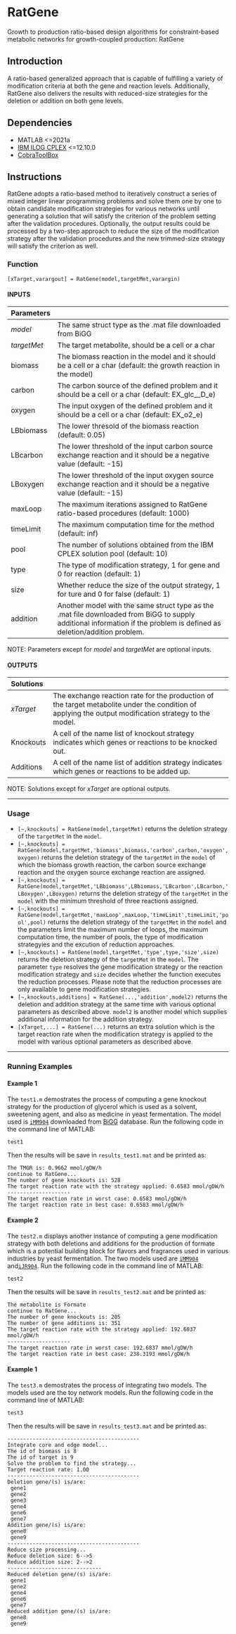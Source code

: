# RatGene

Growth to production ratio-based design algorithms for constraint-based metabolic networks for growth-coupled production: RatGene


## Introduction

A ratio-based generalized approach that is capable of fulfilling a variety of modification criteria at both the gene and reaction levels. Additionally, RatGene also delivers the results with reduced-size strategies for the deletion or addition on both gene levels.


## Dependencies

+ MATLAB <=2021a
+ [IBM ILOG CPLEX](https://www.ibm.com/docs/en/icos/12.10.0?topic=SSSA5P_12.10.0/ilog.odms.studio.help/Optimization_Studio/topics/COS_home.htm) <=12.10.0
+ [CobraToolBox](https://opencobra.github.io/cobratoolbox/stable/index.html)

## Instructions

RatGene adopts a ratio-based method to iteratively construct a series of mixed integer linear programming problems and solve them one by one to obtain candidate modification strategies for various networks until generating a solution that will satisfy the criterion of the problem setting after the validation procedures. Optionally, the output results could be processed by a two-step approach to reduce the size of the modification strategy after the validation procedures and the new trimmed-size strategy will satisfy the criterion as well.

### Function

```
[xTarget,varargout] = RatGene(model,targetMet,varargin)
```
#### INPUTS
   |Parameters| |
   |:---|:---|
   |*model*|      The same struct type as the .mat file downloaded from BiGG|  
   |*targetMet*|  The target metabolite, should be a cell or a char|  
   |biomass|    The biomass reaction in the model and it should be a cell or a char (default: the growth reaction in the model)|  
   |carbon|     The carbon source of the defined problem and it should be a cell or a char (default: EX_glc__D_e)|  
   |oxygen|     The input oxygen of the defined problem and it should be a cell or a char (default: EX_o2_e)|  
   |LBbiomass|  The lower thresold of the biomass reaction (default: 0.05)|  
   |LBcarbon|   The lower threshold of the input carbon source exchange reaction and it should be a negative value (default: -15)|  
   |LBoxygen|   The lower threshold of the input oxygen source exchange reaction and it should be a negative value (default: -15)|  
   |maxLoop|    The maximum iterations assigned to RatGene ratio-based procedures (default: 1000)|  
   |timeLimit|  The maximum computation time for the method (default: inf)|  
   |pool|       The number of solutions obtained from the IBM CPLEX         solution pool (default: 10)|        
   |type|       The type of modification strategy, 1 for gene and 0 for reaction (default: 1)|   
   |size|       Whether reduce the size of the output strategy, 1 for ture and 0 for false (default: 1)|   
   |addition|   Another model with the same struct type as the .mat file downloaded from BiGG to supply additional information if the problem is defined as deletion/addition problem.| 
 
NOTE: Parameters except for *model* and *targetMet* are optional inputs.    

#### OUTPUTS
   |Solutions| |
   |:---|:---|
   |*xTarget*|   The exchange reaction rate for the production of the target metabolite under the condition of applying the output modification strategy to the model.|  
   |Knockouts|  A cell of the name list of knockout strategy indicates which genes or reactions to be knocked out.|  
   |Additions|  A cell of the name list of addition strategy indicates which genes or reactions to be added up.|
  
NOTE: Solutions except for *xTarget* are optional outputs.
  
***
### Usage
+ `[~,knockouts] = RatGene(model,targetMet)` returns the deletion strategy of the `targetMet` in the `model`.
+ `[~,knockouts] = RatGene(model,targetMet,'biomass',biomass,'carbon',carbon,'oxygen',oxygen)` returns the deletion strategy of the `targetMet` in the `model` of which the biomass growth reaction, the carbon source exchange reaction and the oxygen source exchange reaction are assigned.
+ `[~,knockouts] = RatGene(model,targetMet,'LBbiomass',LBbiomass,'LBcarbon',LBcarbon,'LBoxygen',LBoxygen)` returns the deletion strategy of the `targetMet` in the `model` with the minimum threshold of three reactions assigned.
+ `[~,knockouts] = RatGene(model,targetMet,'maxLoop',maxLoop,'timeLimit',timeLimit,'pool',pool)` returns the deletion strategy of the `targetMet` in the `model` and the parameters limit the maximum number of loops, the maximum computation time, the number of pools, the type of modification strategyies and the excution of reduction approaches.
+ `[~,knockouts] = RatGene(model,targetMet,'type',type,'size',size)` returns the deletion strategy of the `targetMet` in the `model`. The parameter `type` resolves the gene modification strategy or the reaction modification strategy and `size` decides whether the function executes the reduction processes. Please note that the reduction processes are only available to gene modification strategies.
+ `[~,knockouts,additions] = RatGene(...,'addition',model2)` returns the deletion and addition strategy at the same time with various optional parameters as described above. `model2` is another model which supplies additional information for the addition strategy.
+ `[xTarget,...] = RatGene(...)` returns an extra solution which is the target reaction rate when the modification strategy is applied to the model with various optional parameters as described above.


***
### Running Examples
#### Example 1
The `test1.m` demostrates the process of computing a gene knockout strategy for the production of glycerol which is used as a solvent, sweetening agent, and also as medicine in yeast fermentation. The model used is [`iMM904`](http://bigg.ucsd.edu/models/iMM904) downloaded from [BiGG](http://bigg.ucsd.edu/) database. Run the following code in the command line of MATLAB:
```
test1
```
Then the results will be save in `results_test1.mat` and be printed as:
```
The TMGR is: 0.9662 mmol/gDW/h 
continue to RatGene...
The number of gene knockouts is: 528 
The target reaction rate with the strategy applied: 0.6583 mmol/gDW/h 
--------------------
The target reaction rate in worst case: 0.6583 mmol/gDW/h 
The target reaction rate in best case: 0.6583 mmol/gDW/h  
```
#### Example 2
The `test2.m` displays another instance of computing a gene modification strategy with both deletions and additions for the production of formate which is a potential building block for flavors and fragrances used in various industries by yeast fermentation. The two models used are [`iMM904`](http://bigg.ucsd.edu/models/iMM904) and[`iJR904`](http://bigg.ucsd.edu/models/iJR904). Run the following code in the command line of MATLAB:
```
test2
```
Then the results will be save in `results_test2.mat` and be printed as:
```
The metabolite is Formate  
continue to RatGene...
The number of gene knockouts is: 205 
The number of gene additions is: 351 
The target reaction rate with the strategy applied: 192.6837 mmol/gDW/h 
--------------------
The target reaction rate in worst case: 192.6837 mmol/gDW/h 
The target reaction rate in best case: 238.3193 mmol/gDW/h 
```
#### Example 1
The `test3.m` demostrates the process of integrating two models. The models used are the toy network models. Run the following code in the command line of MATLAB:
```
test3
```
Then the results will be save in `results_test3.mat` and be printed as:
```
------------------------------------------
Integrate core and edge model...
The id of biomass is 8 
The id of target is 9 
Solve the problem to find the strategy...
Target reaction rate: 1.00 
------------------------------------------
Deletion gene/(s) is/are: 
 gene1
 gene2
 gene3
 gene4
 gene6
 gene7
Addition gene/(s) is/are: 
 gene8
 gene9
------------------------------------------
Reduce size processing...
Reduce deletion size: 6-->5 
Reduce addition size: 2-->2 
------------------------------
Reduced deletion gene/(s) is/are: 
 gene1
 gene2
 gene4
 gene6
 gene7
Reduced addition gene/(s) is/are: 
 gene8
 gene9
```